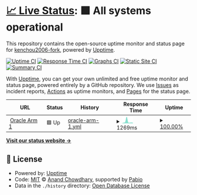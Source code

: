 # [📈 Live Status](https://kenchou2006-fork.github.io/upptime): <!--live status--> **🟩 All systems operational**

This repository contains the open-source uptime monitor and status page for [kenchou2006-fork](https://kenchou2006-fork.github.io/upptime), powered by [Upptime](https://github.com/upptime/upptime).

[![Uptime CI](https://github.com/kenchou2006-fork/upptime/workflows/Uptime%20CI/badge.svg)](https://github.com/kenchou2006-fork/upptime/actions?query=workflow%3A%22Uptime+CI%22)
[![Response Time CI](https://github.com/kenchou2006-fork/upptime/workflows/Response%20Time%20CI/badge.svg)](https://github.com/kenchou2006-fork/upptime/actions?query=workflow%3A%22Response+Time+CI%22)
[![Graphs CI](https://github.com/kenchou2006-fork/upptime/workflows/Graphs%20CI/badge.svg)](https://github.com/kenchou2006-fork/upptime/actions?query=workflow%3A%22Graphs+CI%22)
[![Static Site CI](https://github.com/kenchou2006-fork/upptime/workflows/Static%20Site%20CI/badge.svg)](https://github.com/kenchou2006-fork/upptime/actions?query=workflow%3A%22Static+Site+CI%22)
[![Summary CI](https://github.com/kenchou2006-fork/upptime/workflows/Summary%20CI/badge.svg)](https://github.com/kenchou2006-fork/upptime/actions?query=workflow%3A%22Summary+CI%22)

With [Upptime](https://upptime.js.org), you can get your own unlimited and free uptime monitor and status page, powered entirely by a GitHub repository. We use [Issues](https://github.com/kenchou2006-fork/upptime/issues) as incident reports, [Actions](https://github.com/kenchou2006-fork/upptime/actions) as uptime monitors, and [Pages](https://kenchou2006-fork.github.io/upptime) for the status page.

<!--start: status pages-->
<!-- This summary is generated by Upptime (https://github.com/upptime/upptime) -->
<!-- Do not edit this manually, your changes will be overwritten -->
<!-- prettier-ignore -->
| URL | Status | History | Response Time | Uptime |
| --- | ------ | ------- | ------------- | ------ |
| <img alt="" src="https://icons.duckduckgo.com/ip3/arm1.oracle.kenchou2006.eu.org.ico" height="13"> [Oracle Arm 1](https://arm1.oracle.kenchou2006.eu.org) | 🟩 Up | [oracle-arm-1.yml](https://github.com/kenchou2006-fork/upptime/commits/HEAD/history/oracle-arm-1.yml) | <details><summary><img alt="Response time graph" src="./graphs/oracle-arm-1/response-time-week.png" height="20"> 1269ms</summary><br><a href="https://kenchou2006-fork.github.io/upptime/history/oracle-arm-1"><img alt="Response time 924" src="https://img.shields.io/endpoint?url=https%3A%2F%2Fraw.githubusercontent.com%2Fkenchou2006-fork%2Fupptime%2FHEAD%2Fapi%2Foracle-arm-1%2Fresponse-time.json"></a><br><a href="https://kenchou2006-fork.github.io/upptime/history/oracle-arm-1"><img alt="24-hour response time 451" src="https://img.shields.io/endpoint?url=https%3A%2F%2Fraw.githubusercontent.com%2Fkenchou2006-fork%2Fupptime%2FHEAD%2Fapi%2Foracle-arm-1%2Fresponse-time-day.json"></a><br><a href="https://kenchou2006-fork.github.io/upptime/history/oracle-arm-1"><img alt="7-day response time 1269" src="https://img.shields.io/endpoint?url=https%3A%2F%2Fraw.githubusercontent.com%2Fkenchou2006-fork%2Fupptime%2FHEAD%2Fapi%2Foracle-arm-1%2Fresponse-time-week.json"></a><br><a href="https://kenchou2006-fork.github.io/upptime/history/oracle-arm-1"><img alt="30-day response time 924" src="https://img.shields.io/endpoint?url=https%3A%2F%2Fraw.githubusercontent.com%2Fkenchou2006-fork%2Fupptime%2FHEAD%2Fapi%2Foracle-arm-1%2Fresponse-time-month.json"></a><br><a href="https://kenchou2006-fork.github.io/upptime/history/oracle-arm-1"><img alt="1-year response time 924" src="https://img.shields.io/endpoint?url=https%3A%2F%2Fraw.githubusercontent.com%2Fkenchou2006-fork%2Fupptime%2FHEAD%2Fapi%2Foracle-arm-1%2Fresponse-time-year.json"></a></details> | <details><summary><a href="https://kenchou2006-fork.github.io/upptime/history/oracle-arm-1">100.00%</a></summary><a href="https://kenchou2006-fork.github.io/upptime/history/oracle-arm-1"><img alt="All-time uptime 100.00%" src="https://img.shields.io/endpoint?url=https%3A%2F%2Fraw.githubusercontent.com%2Fkenchou2006-fork%2Fupptime%2FHEAD%2Fapi%2Foracle-arm-1%2Fuptime.json"></a><br><a href="https://kenchou2006-fork.github.io/upptime/history/oracle-arm-1"><img alt="24-hour uptime 100.00%" src="https://img.shields.io/endpoint?url=https%3A%2F%2Fraw.githubusercontent.com%2Fkenchou2006-fork%2Fupptime%2FHEAD%2Fapi%2Foracle-arm-1%2Fuptime-day.json"></a><br><a href="https://kenchou2006-fork.github.io/upptime/history/oracle-arm-1"><img alt="7-day uptime 100.00%" src="https://img.shields.io/endpoint?url=https%3A%2F%2Fraw.githubusercontent.com%2Fkenchou2006-fork%2Fupptime%2FHEAD%2Fapi%2Foracle-arm-1%2Fuptime-week.json"></a><br><a href="https://kenchou2006-fork.github.io/upptime/history/oracle-arm-1"><img alt="30-day uptime 100.00%" src="https://img.shields.io/endpoint?url=https%3A%2F%2Fraw.githubusercontent.com%2Fkenchou2006-fork%2Fupptime%2FHEAD%2Fapi%2Foracle-arm-1%2Fuptime-month.json"></a><br><a href="https://kenchou2006-fork.github.io/upptime/history/oracle-arm-1"><img alt="1-year uptime 100.00%" src="https://img.shields.io/endpoint?url=https%3A%2F%2Fraw.githubusercontent.com%2Fkenchou2006-fork%2Fupptime%2FHEAD%2Fapi%2Foracle-arm-1%2Fuptime-year.json"></a></details>

<!--end: status pages-->

[**Visit our status website →**](https://kenchou2006-fork.github.io/upptime)

## 📄 License

- Powered by: [Upptime](https://github.com/upptime/upptime)
- Code: [MIT](./LICENSE) © [Anand Chowdhary](https://anandchowdhary.com), supported by [Pabio](https://pabio.com)
- Data in the `./history` directory: [Open Database License](https://opendatacommons.org/licenses/odbl/1-0/)
